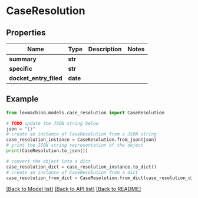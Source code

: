 # CaseResolution


## Properties

Name | Type | Description | Notes
------------ | ------------- | ------------- | -------------
**summary** | **str** |  | 
**specific** | **str** |  | 
**docket_entry_filed** | **date** |  | 

## Example

```python
from lexmachina.models.case_resolution import CaseResolution

# TODO update the JSON string below
json = "{}"
# create an instance of CaseResolution from a JSON string
case_resolution_instance = CaseResolution.from_json(json)
# print the JSON string representation of the object
print(CaseResolution.to_json())

# convert the object into a dict
case_resolution_dict = case_resolution_instance.to_dict()
# create an instance of CaseResolution from a dict
case_resolution_from_dict = CaseResolution.from_dict(case_resolution_dict)
```
[[Back to Model list]](../README.md#documentation-for-models) [[Back to API list]](../README.md#documentation-for-api-endpoints) [[Back to README]](../README.md)


